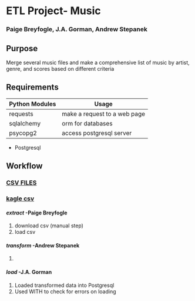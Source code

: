 # ETL Project- Music
### Paige Breyfogle, J.A. Gorman, Andrew Stepanek

## Purpose
Merge several music files and make a comprehensive list of music by artist, genre, and scores based on different criteria

## Requirements
| Python Modules | Usage |
| ------ | ------ |
| requests | make a request to a web page |
| sqlalchemy | orm for databases |
| psycopg2 | access postgresql server |

* Postgresql

## Workflow

###  [CSV FILES](https://github.com/jagorman/music_etl/tree/main/Resources)

### [kagle csv](https://www.kaggle.com/yamaerenay/spotify-dataset-19212020-160k-tracks)

#### *extract* -Paige Breyfogle

1. download csv (manual step)
2. load csv

#### *transform* -Andrew Stepanek

1. 

#### *load* -J.A. Gorman

1. Loaded transformed data into Postgresql
2. Used WITH to check for errors on loading
